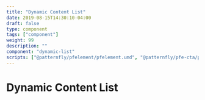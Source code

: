 ```yaml
---
title: "Dynamic Content List"
date: 2019-08-15T14:30:10-04:00
draft: false
type: component
tags: ["component"]
weight: 99
description: ""
component: "dynamic-list"
scripts: ["@patternfly/pfelement/pfelement.umd", "@patternfly/pfe-cta/pfe-cta.umd","@patternfly/pfe-band/pfe-band.umd"]
---
```


# Dynamic Content List